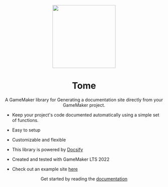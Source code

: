 <p align="center"><img src="https://i.imgur.com/UEey42D.png" style="display:block; margin:auto; width:200px"></p>
<h1 align="center">Tome</h1>

<p align="center">A GameMaker library for Generating a documentation site directly from your GameMaker project. </p>

- Keep your project's code documented automatically using a simple set of functions.

- Easy to setup

- Customizable and flexible

- This library is powered by [Docsify](https://docsify.js.org/#/)

- Created and tested with GameMaker LTS 2022

- Check out an example site [here](https://www.cataclysmicstudios.com/Augury-Docs/#/Augury/)

<p align="center" > 
  Get started by reading the <a href="https://www.cataclysmicstudios.com/Tome-Docs"> documentation </a>
</p>



